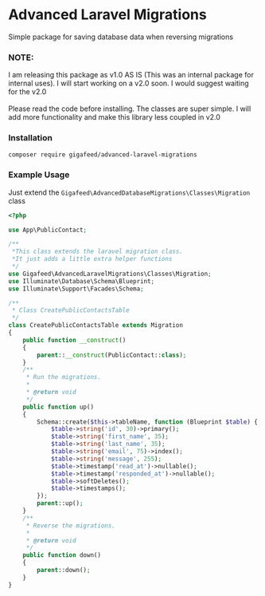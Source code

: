 # Advanced Laravel Migrations
Simple package for saving database data when reversing migrations
<br>
### NOTE:
I am releasing this package as v1.0 AS IS (This was an internal package for internal uses). I will start working on a v2.0 soon. I would suggest waiting for the v2.0
<br><br>
Please read the code before installing. The classes are super simple. I will add more functionality and make this library less coupled in v2.0
### Installation
```bash
composer require gigafeed/advanced-laravel-migrations
```

### Example Usage
Just extend the `Gigafeed\AdvancedDatabaseMigrations\Classes\Migration` class

```php
<?php

use App\PublicContact;

/** 
 *This class extends the laravel migration class. 
 *It just adds a little extra helper functions 
 */
use Gigafeed\AdvancedLaravelMigrations\Classes\Migration;
use Illuminate\Database\Schema\Blueprint;
use Illuminate\Support\Facades\Schema;

/**
 * Class CreatePublicContactsTable
 */
class CreatePublicContactsTable extends Migration
{
    public function __construct()
    {
        parent::__construct(PublicContact::class);
    }
    /**
     * Run the migrations.
     *
     * @return void
     */
    public function up()
    {
        Schema::create($this->tableName, function (Blueprint $table) {
            $table->string('id', 30)->primary();
            $table->string('first_name', 35);
            $table->string('last_name', 35);
            $table->string('email', 75)->index();
            $table->string('message', 255);
            $table->timestamp('read_at')->nullable();
            $table->timestamp('responded_at')->nullable();
            $table->softDeletes();
            $table->timestamps();
        });
        parent::up();
    }
    /**
     * Reverse the migrations.
     *
     * @return void
     */
    public function down()
    {
        parent::down();
    }
}
```
